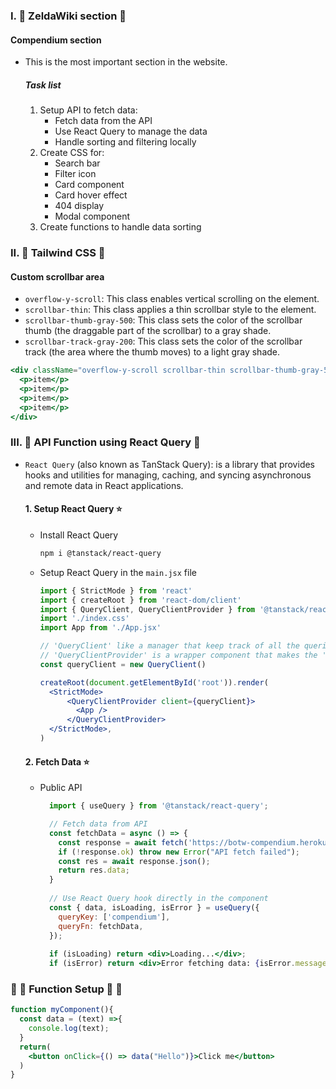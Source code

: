 ### I. 🌸 ZeldaWiki section 🌸
  #### Compendium section
  - This is the most important section in the website.
    ##### Task list
      1. Setup API to fetch data:
         - Fetch data from the API
         - Use React Query to manage the data
         - Handle sorting and filtering locally  
      2. Create CSS for:
         - Search bar
         - Filter icon
         - Card component
         - Card hover effect
         - 404 display
         - Modal component
      3. Create functions to handle data sorting 

### II. 🌸 Tailwind CSS 🌸 
  #### Custom scrollbar area
  - `overflow-y-scroll`: This class enables vertical scrolling on the element.
  - `scrollbar-thin`: This class applies a thin scrollbar style to the element.
  - `scrollbar-thumb-gray-500`: This class sets the color of the scrollbar thumb (the draggable part of the scrollbar) to a gray shade.
  - `scrollbar-track-gray-200`: This class sets the color of the scrollbar track (the area where the thumb moves) to a light gray shade.
  ```jsx
  <div className="overflow-y-scroll scrollbar-thin scrollbar-thumb-gray-500 scrollbar-track-gray-200">
    <p>item</p>
    <p>item</p>
    <p>item</p>
    <p>item</p>
  </div>
  ```

### III. 🌸  API Function using React Query 🌸 
- `React Query` (also known as TanStack Query): is a library that provides hooks and utilities for managing, caching, and syncing asynchronous and remote data in React applications.

  #### 1. Setup React Query ⭐️
    - Install React Query
      ```bash
      npm i @tanstack/react-query
      ```
    - Setup React Query in the `main.jsx` file
  
      ```jsx
      import { StrictMode } from 'react'
      import { createRoot } from 'react-dom/client'
      import { QueryClient, QueryClientProvider } from '@tanstack/react-query'
      import './index.css'
      import App from './App.jsx'

      // 'QueryClient' like a manager that keep track of all the queries in the app
      // 'QueryClientProvider' is a wrapper component that makes the 'QueryClient' available to the rest of the app
      const queryClient = new QueryClient()

      createRoot(document.getElementById('root')).render(
        <StrictMode>
            <QueryClientProvider client={queryClient}>
              <App />
            </QueryClientProvider>
        </StrictMode>,
      )
      ```

  #### 2. Fetch Data ⭐️
    - Public API
  
      ```jsx
        import { useQuery } from '@tanstack/react-query';

        // Fetch data from API
        const fetchData = async () => {
          const response = await fetch('https://botw-compendium.herokuapp.com/api/v3/compendium/all');
          if (!response.ok) throw new Error("API fetch failed");
          const res = await response.json();
          return res.data;
        }
        
        // Use React Query hook directly in the component
        const { data, isLoading, isError } = useQuery({
          queryKey: ['compendium'],
          queryFn: fetchData,
        });
        
        if (isLoading) return <div>Loading...</div>;
        if (isError) return <div>Error fetching data: {isError.message}</div>;
      ```

### 🌸 🌸 Function Setup 🌸 🌸
```jsx
function myComponent(){
  const data = (text) =>{
    console.log(text);
  }
  return(
    <button onClick={() => data("Hello")}>Click me</button>
  )
}
```